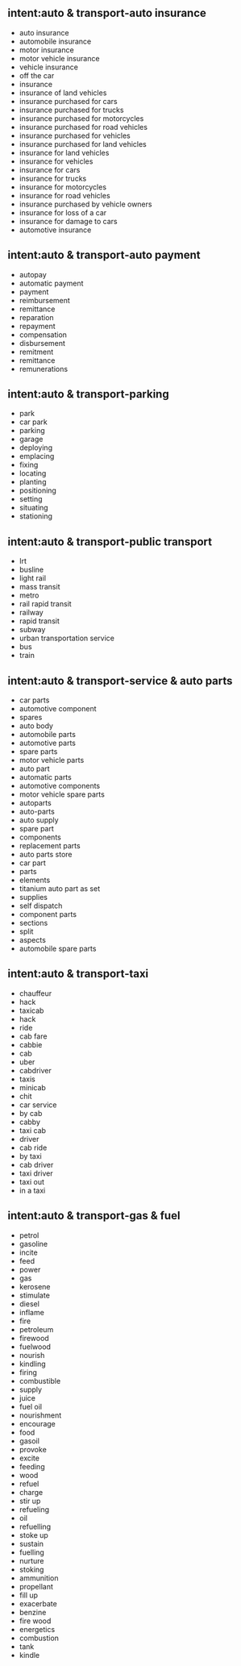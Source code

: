 ## intent:auto & transport-auto insurance
- auto insurance
- automobile insurance
- motor insurance
- motor vehicle insurance
- vehicle insurance
- off the car
- insurance
- insurance of land vehicles
- insurance purchased for cars
- insurance purchased for trucks
- insurance purchased for motorcycles
- insurance purchased for road vehicles
- insurance purchased for vehicles
- insurance purchased for land vehicles
- insurance for land vehicles
- insurance for vehicles
- insurance for cars
- insurance for trucks
- insurance for motorcycles
- insurance for road vehicles
- insurance purchased by vehicle owners
- insurance for loss of a car
- insurance for damage to cars
- automotive insurance

## intent:auto & transport-auto payment
- autopay
- automatic payment
- payment
- reimbursement
- remittance
- reparation
- repayment
- compensation
- disbursement
- remitment
- remittance
- remunerations

## intent:auto & transport-parking
- park
- car park
- parking 
- garage
- deploying
- emplacing
- fixing
- locating
- planting
- positioning
- setting
- situating
- stationing

## intent:auto & transport-public transport
- lrt
- busline
- light rail
- mass transit
- metro
- rail rapid transit
- railway
- rapid transit
- subway
- urban transportation service
- bus  
- train

## intent:auto & transport-service & auto parts
- car parts
- automotive component
- spares
- auto body
- automobile parts
- automotive parts
- spare parts
- motor vehicle parts
- auto part
- automatic parts
- automotive components
- motor vehicle spare parts
- autoparts
- auto-parts
- auto supply
- spare part
- components
- replacement parts
- auto parts store
- car part
- parts
- elements
- titanium auto part as set
- supplies
- self dispatch
- component parts
- sections
- split
- aspects
- automobile spare parts

## intent:auto & transport-taxi
- chauffeur
- hack
- taxicab
- hack
- ride
- cab fare
- cabbie
- cab
- uber
- cabdriver
- taxis
- minicab
- chit
- car service
- by cab
- cabby
- taxi cab
- driver
- cab ride
- by taxi
- cab driver
- taxi driver
- taxi out
- in a taxi

## intent:auto & transport-gas & fuel
- petrol
- gasoline
- incite
- feed
- power
- gas
- kerosene
- stimulate
- diesel
- inflame
- fire
- petroleum
- firewood
- fuelwood
- nourish
- kindling
- firing
- combustible
- supply
- juice
- fuel oil
- nourishment
- encourage
- food
- gasoil
- provoke
- excite
- feeding
- wood
- refuel
- charge
- stir up
- refueling
- oil
- refuelling
- stoke up
- sustain
- fuelling
- nurture
- stoking
- ammunition
- propellant
- fill up
- exacerbate
- benzine
- fire wood
- energetics
- combustion
- tank
- kindle
